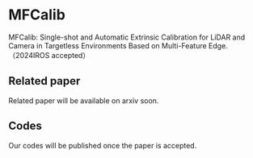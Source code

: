# MFCalib
MFCalib: Single-shot and Automatic Extrinsic Calibration for LiDAR and Camera in Targetless Environments Based on Multi-Feature Edge.（2024IROS accepted）

## Related paper
Related paper will be available on arxiv soon.
## Codes 
Our codes will be published once the paper is accepted.
